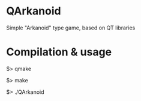 # QArkanoid
Simple "Arkanoid" type game, based on QT libraries

# Compilation & usage
$> qmake

$> make

$> ./QArkanoid


